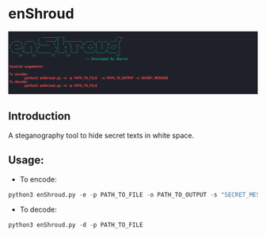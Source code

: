 # enShroud

![](/img/enShroud.png)

## Introduction

A steganography tool to hide secret texts in white space.

## Usage:

- To encode:

```python
python3 enShroud.py -e -p PATH_TO_FILE -o PATH_TO_OUTPUT -s "SECRET_MESSAGE_IN_QUOTES"
```

- To decode:

```python
python3 enShroud.py -d -p PATH_TO_FILE
```
